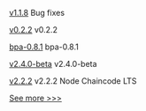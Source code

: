 
[v1.1.8](https://github.com/hyperledger/blockchain-explorer/releases/tag/v1.1.8) Bug fixes

[v0.2.2](https://github.com/hyperledger/aries-askar/releases/tag/v0.2.2) v0.2.2

[bpa-0.8.1](https://github.com/hyperledger-labs/business-partner-agent-chart/releases/tag/bpa-0.8.1) bpa-0.8.1

[v2.4.0-beta](https://github.com/hyperledger/fabric/releases/tag/v2.4.0-beta) v2.4.0-beta

[v2.2.2](https://github.com/hyperledger/fabric-chaincode-node/releases/tag/v2.2.2) v2.2.2 Node Chaincode LTS


[See more >>>](https://start-here.hyperledger.org/releases)

